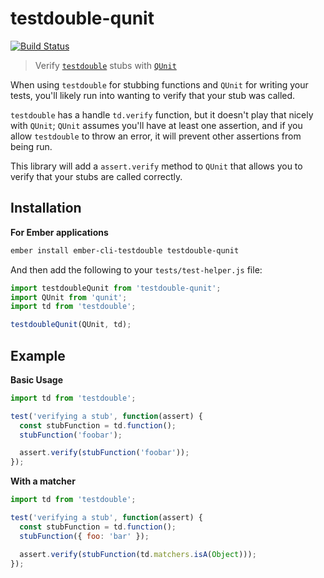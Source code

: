 testdouble-qunit
=================================================================================

[![Build Status](https://travis-ci.org/alexlafroscia/testdouble-qunit.svg?branch=master)](https://travis-ci.org/alexlafroscia/testdouble-qunit)

> Verify [`testdouble`][testdouble] stubs with [`QUnit`][qunit]

When using `testdouble` for stubbing functions and `QUnit` for writing your tests, you'll likely run into wanting to verify that your stub was called.

`testdouble` has a handle `td.verify` function, but it doesn't play that nicely with `QUnit`; `QUnit` assumes you'll have at least one assertion, and if you allow `testdouble` to throw an error, it will prevent other assertions from being run.

This library will add a `assert.verify` method to `QUnit` that allows you to verify that your stubs are called correctly.

Installation
---------------------------------------------------------------------------------

**For Ember applications**

```bash
ember install ember-cli-testdouble testdouble-qunit
```

And then add the following to your `tests/test-helper.js` file:

```javascript
import testdoubleQunit from 'testdouble-qunit';
import QUnit from 'qunit';
import td from 'testdouble';

testdoubleQunit(QUnit, td);
```

Example
---------------------------------------------------------------------------------

**Basic Usage**

```javascript
import td from 'testdouble';

test('verifying a stub', function(assert) {
  const stubFunction = td.function();
  stubFunction('foobar');

  assert.verify(stubFunction('foobar'));
});
```

**With a matcher**

```javascript
import td from 'testdouble';

test('verifying a stub', function(assert) {
  const stubFunction = td.function();
  stubFunction({ foo: 'bar' });

  assert.verify(stubFunction(td.matchers.isA(Object)));
});
```

[testdouble]: https://github.com/testdouble/testdouble.js/
[qunit]: https://qunitjs.com
